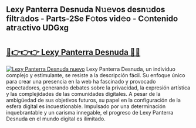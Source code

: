 ## Lexy Panterra Desnuda N𝚞𝚎vos desn𝚞dos filtr𝚊dos - Parts-2Se F𝚘tos vid𝚎o - C𝚘ntenido atr𝚊ctivo UDGxg

# <h2><a href="http://mb10p0.tromn.icu/?c=Lexy+Panterra+Desnuda">🔗👉👉👉 Lexy Panterra Desnuda 🔗🔗</a></h2>

[![Lexy Panterra Desnuda nuevo](https://i.imgur.com/pEAQMta.gif)](http://mb10p0.tromn.icu/?c=Lexy+Panterra+Desnuda)
Lexy Panterra Desnuda, un individuo complejo y estimulante, se resiste a la descripción fácil. Su enfoque único para crear una presencia en la web ha fascinado y provocado espectadores, generando debates sobre la privacidad, la expresión artística y las complejidades de las comunidades digitales. A pesar de la ambigüedad de sus objetivos futuros, su papel en la configuración de la esfera digital es incuestionable. Impulsado por una determinación inquebrantable y un carisma innegable, el progreso de Lexy Panterra Desnuda en el mundo digital es ilimitado.
